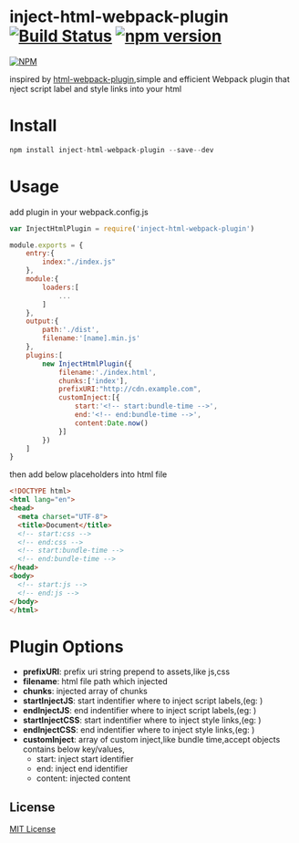 inject-html-webpack-plugin [![Build Status](https://travis-ci.org/ali322/inject-html-webpack-plugin.svg?branch=master)](https://travis-ci.org/ali322/inject-html-webpack-plugin) [![npm version](https://badge.fury.io/js/inject-html-webpack-plugin.svg)](https://badge.fury.io/js/inject-html-webpack-plugin)
===
[![NPM](https://nodei.co/npm/inject-html-webpack-plugin.png?downloads=true&downloadRank=true&stars=true)](https://nodei.co/npm/inject-html-webpack-plugin/)

inspired by [html-webpack-plugin](https://github.com/ampedandwired/html-webpack-plugin),simple and efficient Webpack plugin that nject script label and style links into your html

Install
===

```javascript
npm install inject-html-webpack-plugin --save--dev
```

Usage
===

add plugin in your webpack.config.js

```javascript
var InjectHtmlPlugin = require('inject-html-webpack-plugin')

module.exports = {
    entry:{
        index:"./index.js"
    },
    module:{
        loaders:[
            ...
        ]
    },
    output:{
        path:'./dist',
        filename:'[name].min.js'
    },
    plugins:[
        new InjectHtmlPlugin({
            filename:'./index.html',
            chunks:['index'],
            prefixURI:"http://cdn.example.com",
            customInject:[{
                start:'<!-- start:bundle-time -->',
                end:'<!-- end:bundle-time -->',
                content:Date.now()
            }]
        })
    ]
}
```

then add below placeholders into html file

```html
<!DOCTYPE html>
<html lang="en">
<head>
  <meta charset="UTF-8">
  <title>Document</title>
  <!-- start:css -->
  <!-- end:css -->
  <!-- start:bundle-time -->
  <!-- end:bundle-time -->
</head>
<body>
  <!-- start:js -->
  <!-- end:js -->
</body>
</html>
```

Plugin Options
===

- **prefixURI**: prefix uri string prepend to assets,like js,css
- **filename**: html file path which injected 
- **chunks**: injected array of chunks
- **startInjectJS**: start indentifier where to inject script labels,(eg: <!-- start:js -->)
- **endInjectJS**: end indentifier where to inject script labels,(eg: <!-- end:js -->)
- **startInjectCSS**: start indentifier where to inject style links,(eg: <!-- start:css -->)
- **endInjectCSS**: end indentifier where to inject style links,(eg: <!-- end:css -->)
- **customInject**: array of custom inject,like bundle time,accept objects contains below key/values,
    + start: inject start identifier
    + end: inject end identifier
    + content: injected content

## License

[MIT License](http://en.wikipedia.org/wiki/MIT_License)

